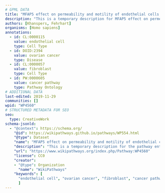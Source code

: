 ```yaml
---
# GPML DATA
title: "MFAP5 effect on permeability and motility of endothelial cells via cytoskeleton rearrangement"
description: "This is a temporary description for MFAP5 effect on permeability and motility of endothelial cells via cytoskeleton rearrangement"
authors: [Khanspers, Fehrhart]
organisms: [Homo sapiens]
annotations:
  - id: CL:0000115
    value: endothelial cell
    type: Cell Type
  - id: DOID:2394
    value: ovarian cancer
    type: Disease
  - id: CL:0000057
    value: fibroblast
    type: Cell Type
  - id: PW:0000605
    value: cancer pathway
    type: Pathway Ontology
# ADDITIONAL DATA
last-edited: 2019-11-29
communities: []
wpid: "WP4560"
# STRUCTURED METADATA FOR SEO
seo:
  type: CreativeWork
schema-jsonld:
  - "@context": https://schema.org/
    "@id": https://wikipathways.github.io/pathways/WP554.html
    "@type": Dataset
    "name": "MFAP5 effect on permeability and motility of endothelial cells via cytoskeleton rearrangement"
    "description": "This is a temporary description for the pathway entitled: MFAP5 effect on permeability and motility of endothelial cells via cytoskeleton rearrangement"
    "url": "https://www.wikipathways.org/index.php/Pathway:WP4560"
    "license": CC0
    "creator":
    - "@type": Organization
      "name": "WikiPathways"
    "keywords": [
      "endothelial cell", "ovarian cancer", "fibroblast", "cancer pathway",
      ]
---
```

